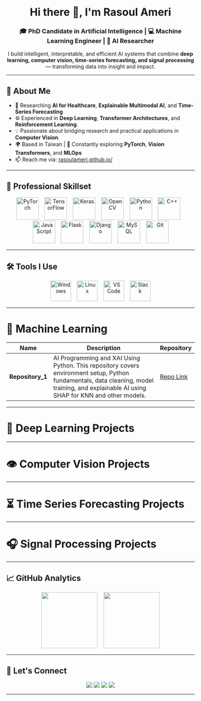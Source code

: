 <!--## Hi there 👋

**rasoulameri/rasoulameri** is a ✨ _special_ ✨ repository because its `README.md` (this file) appears on your GitHub profile.

Here are some ideas to get you started:

- 🔭 I’m currently working on ...
- 🌱 I’m currently learning ...
- 👯 I’m looking to collaborate on ...
- 🤔 I’m looking for help with ...
- 💬 Ask me about ...
- 📫 How to reach me: ...
- 😄 Pronouns: ...
- ⚡ Fun fact: ...
-->
<!--
🌟 GitHub Profile README for Rasoul Ameri
Main profile page structure with categorized project tables
-->

<h1 align="center">Hi there 👋, I'm <strong>Rasoul Ameri</strong></h1>
<h3 align="center">🎓 PhD Candidate in Artificial Intelligence | 💻 Machine Learning Engineer | 🧠 AI Researcher</h3>

<p align="center">
  I build intelligent, interpretable, and efficient AI systems that combine <strong>deep learning, computer vision, time-series forecasting, and signal processing</strong> — transforming data into insight and impact.
</p>

---

## 🧩 About Me

- 🔬 Researching **AI for Healthcare**, **Explainable Multimodal AI**, and **Time-Series Forecasting**
- ⚙️ Experienced in **Deep Learning**, **Transformer Architectures**, and **Reinforcement Learning**.
- 💡 Passionate about bridging research and practical applications in **Computer Vision**.
- 🌍 Based in Taiwan | 🌱 Constantly exploring **PyTorch**, **Vision Transformers**, and **MLOps**
- 📫 Reach me via: [rasoulameri.github.io/](https://rasoulameri.github.io/)

---

## 🧠 Professional Skillset

<p align="center">
  <img src="https://upload.wikimedia.org/wikipedia/commons/9/96/Pytorch_logo.png" height="60" alt="PyTorch"/>
  &nbsp;&nbsp;
  <img src="https://upload.wikimedia.org/wikipedia/commons/2/2d/Tensorflow_logo.svg" height="60" alt="TensorFlow"/>
  &nbsp;&nbsp;
  <img src="https://upload.wikimedia.org/wikipedia/commons/a/ae/Keras_logo.svg" height="60" alt="Keras"/>
  &nbsp;&nbsp;
  <img src="https://upload.wikimedia.org/wikipedia/commons/3/32/OpenCV_Logo_with_text_svg_version.svg" height="60" alt="OpenCV"/>
  &nbsp;&nbsp;
  <img src="https://cdn.jsdelivr.net/gh/devicons/devicon/icons/python/python-original.svg" height="60" alt="Python"/>
  &nbsp;&nbsp;
  <img src="https://cdn.jsdelivr.net/gh/devicons/devicon/icons/cplusplus/cplusplus-original.svg" height="60" alt="C++"/>
  &nbsp;&nbsp;
  <img src="https://cdn.jsdelivr.net/gh/devicons/devicon/icons/javascript/javascript-original.svg" height="60" alt="JavaScript"/>
  &nbsp;&nbsp;
  <img src="https://cdn.jsdelivr.net/gh/devicons/devicon/icons/flask/flask-original.svg" height="60" alt="Flask"/>
  &nbsp;&nbsp;
  <img src="https://cdn.jsdelivr.net/gh/devicons/devicon/icons/django/django-plain.svg" height="60" alt="Django"/>
  &nbsp;&nbsp;
  <img src="https://cdn.jsdelivr.net/gh/devicons/devicon/icons/mysql/mysql-original.svg" height="60" alt="MySQL"/>
  &nbsp;&nbsp;
  <img src="https://cdn.jsdelivr.net/gh/devicons/devicon/icons/git/git-original.svg" height="60" alt="Git"/>
</p>

---

## 🛠️ Tools I Use

<p align="center">
  <img src="https://cdn.jsdelivr.net/gh/devicons/devicon/icons/windows8/windows8-original.svg" height="55" alt="Windows"/>
  &nbsp;&nbsp;
  <img src="https://cdn.jsdelivr.net/gh/devicons/devicon/icons/linux/linux-original.svg" height="55" alt="Linux"/>
  &nbsp;&nbsp;
  <img src="https://cdn.jsdelivr.net/gh/devicons/devicon/icons/vscode/vscode-original.svg" height="55" alt="VS Code"/>
  &nbsp;&nbsp;
  <img src="https://cdn.jsdelivr.net/gh/devicons/devicon/icons/slack/slack-original.svg" height="55" alt="Slack"/>
</p>

---
# 🧮 Machine Learning

| Name | Description | Repository |
|------|--------------------|-------------|
| **Repository_1** |AI Programming and XAI Using Python. This repository covers environment setup, Python fundamentals, data cleaning, model training, and explainable AI using SHAP for KNN and other models. | [Repo Link](https://github.com/rasoulameri/Machine_Learning) |

<!--
| **Project 2** |  | [Repo Link](#) |
| **Project 3** | Description of the project goes here. | [Repo Link](#) |
| **Project 4** | Description of the project goes here. | [Repo Link](#) |
| **Project 5** | Description of the project goes here. | [Repo Link](#) |
-->
---

# 🧠 Deep Learning Projects
<!--
| Name | Description | Repository |
|------|--------------|-------------|
| **Project 1** | Description of the project goes here. | [Repo Link](#) |
| **Project 2** | Description of the project goes here. | [Repo Link](#) |
| **Project 3** | Description of the project goes here. | [Repo Link](#) |
| **Project 4** | Description of the project goes here. | [Repo Link](#) |
| **Project 5** | Description of the project goes here. | [Repo Link](#) |
-->
---

# 👁️ Computer Vision Projects
<!--
| Name | Description | Repository |
|------|--------------|-------------|
| **Project 1** | Description of the project goes here. | [Repo Link](#) |
| **Project 2** | Description of the project goes here. | [Repo Link](#) |
| **Project 3** | Description of the project goes here. | [Repo Link](#) |
| **Project 4** | Description of the project goes here. | [Repo Link](#) |
| **Project 5** | Description of the project goes here. | [Repo Link](#) |
-->
---

# ⏳ Time Series Forecasting Projects
<!--
| Name | Description | Repository |
|------|--------------|-------------|
| **Project 1** | Description of the project goes here. | [Repo Link](#) |
| **Project 2** | Description of the project goes here. | [Repo Link](#) |
| **Project 3** | Description of the project goes here. | [Repo Link](#) |
| **Project 4** | Description of the project goes here. | [Repo Link](#) |
| **Project 5** | Description of the project goes here. | [Repo Link](#) |
-->
---

# 🎧 Signal Processing Projects
<!--
| Name | Description | Repository |
|------|--------------|-------------|
| **Project 1** | Description of the project goes here. | [Repo Link](#) |
| **Project 2** | Description of the project goes here. | [Repo Link](#) |
| **Project 3** | Description of the project goes here. | [Repo Link](#) |
| **Project 4** | Description of the project goes here. | [Repo Link](#) |
| **Project 5** | Description of the project goes here. | [Repo Link](#) |
-->
---

## 📈 GitHub Analytics

<p align="center">
  <img src="https://github-readme-stats.vercel.app/api?username=rasoulameri&show_icons=true&theme=radical" height="150" />
  &nbsp;&nbsp;
  <img src="https://github-readme-stats.vercel.app/api/top-langs/?username=rasoulameri&layout=compact&theme=radical" height="150" />
</p>

---

## 🤝 Let's Connect

<p align="center">
  <a href="https://rasoulameri.github.io" target="_blank"><img src="https://img.shields.io/badge/Website-rasoulameri.github.io-blue?style=flat-square&logo=google-chrome"></a>
  <a href="https://linkedin.com/in/rasoulameri" target="_blank"><img src="https://img.shields.io/badge/LinkedIn-Rasoul%20Ameri-blue?style=flat-square&logo=linkedin"></a>
  <a href="mailto:rasoul.ameri90@gmail.com" target="_blank"><img src="https://img.shields.io/badge/Email-rasoul.ameri90@gmail.com-red?style=flat-square&logo=gmail"></a>
  <a href="https://scholar.google.com/" target="_blank"><img src="https://img.shields.io/badge/Google%20Scholar-Scholar-blue?style=flat-square&logo=googlescholar"></a>
</p>

---
